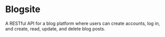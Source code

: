 # Blogsite
 A RESTful API for a blog platform where users can create accounts, log in, and create, read, update, and delete blog posts.
